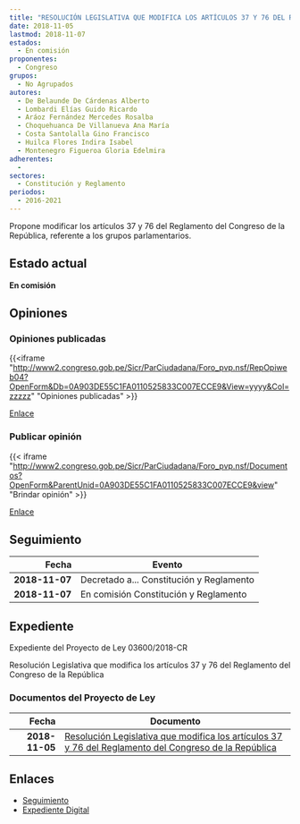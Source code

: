 ```yaml
---
title: "RESOLUCIÓN LEGISLATIVA QUE MODIFICA LOS ARTÍCULOS 37 Y 76 DEL REGLAMENTO DEL CONGRESO DE LA REPÚBLICA"
date: 2018-11-05
lastmod: 2018-11-07
estados: 
  - En comisión
proponentes: 
  - Congreso
grupos: 
  - No Agrupados
autores: 
  - De Belaunde De Cárdenas Alberto
  - Lombardi Elías Guido Ricardo
  - Aráoz Fernández Mercedes Rosalba
  - Choquehuanca De Villanueva Ana María
  - Costa Santolalla Gino Francisco
  - Huilca Flores Indira Isabel
  - Montenegro Figueroa Gloria Edelmira
adherentes: 
  - 
sectores: 
  - Constitución y Reglamento
periodos: 
  - 2016-2021
---
```


Propone modificar los artículos 37 y 76 del Reglamento del Congreso de la República, referente a los grupos parlamentarios.


## Estado actual

**En comisión**

## Opiniones

### Opiniones publicadas

{{<iframe "http://www2.congreso.gob.pe/Sicr/ParCiudadana/Foro_pvp.nsf/RepOpiweb04?OpenForm&Db=0A903DE55C1FA0110525833C007ECCE9&View=yyyy&Col=zzzzz" "Opiniones publicadas" >}}

[Enlace](http://www2.congreso.gob.pe/Sicr/ParCiudadana/Foro_pvp.nsf/RepOpiweb04?OpenForm&Db=0A903DE55C1FA0110525833C007ECCE9&View=yyyy&Col=zzzzz)
### Publicar opinión

{{< iframe "http://www2.congreso.gob.pe/Sicr/ParCiudadana/Foro_pvp.nsf/Documentos?OpenForm&ParentUnid=0A903DE55C1FA0110525833C007ECCE9&view" "Brindar opinión" >}}

[Enlace](http://www2.congreso.gob.pe/Sicr/ParCiudadana/Foro_pvp.nsf/Documentos?OpenForm&ParentUnid=0A903DE55C1FA0110525833C007ECCE9&view)

## Seguimiento

| Fecha | Evento |
|------:|--------|
| **2018-11-07** | Decretado a... Constitución y Reglamento|
| **2018-11-07** | En comisión Constitución y Reglamento|


## Expediente

Expediente del Proyecto de Ley 03600/2018-CR

Resolución Legislativa que modifica los artículos 37 y 76 del Reglamento del Congreso de la República


### Documentos del Proyecto de Ley

| Fecha | Documento |
|------:|--------|
| **2018-11-05** | [Resolución Legislativa que modifica los artículos 37 y 76 del Reglamento del Congreso de la República](http://www.leyes.congreso.gob.pe/Documentos/2016_2021/Proyectos_de_Ley_y_de_Resoluciones_Legislativas/PL0360020181105.PDF) |

## Enlaces 

- [Seguimiento](http://www2.congreso.gob.pe/Sicr/TraDocEstProc/CLProLey2016.nsf/f7fff46988ca05b1052578e100829cc7/f85db969af5b3c490525833c007f97f1?OpenDocument)
- [Expediente Digital](http://www2.congreso.gob.pe/Sicr/TraDocEstProc/CLProLey2016.nsf/f7fff46988ca05b1052578e100829cc7/f85db969af5b3c490525833c007f97f1?OpenDocument&Click=05257FB7005EB655.eb71d0cf91d8294e05256cdf006b5706/$Body/0.1C6C)

